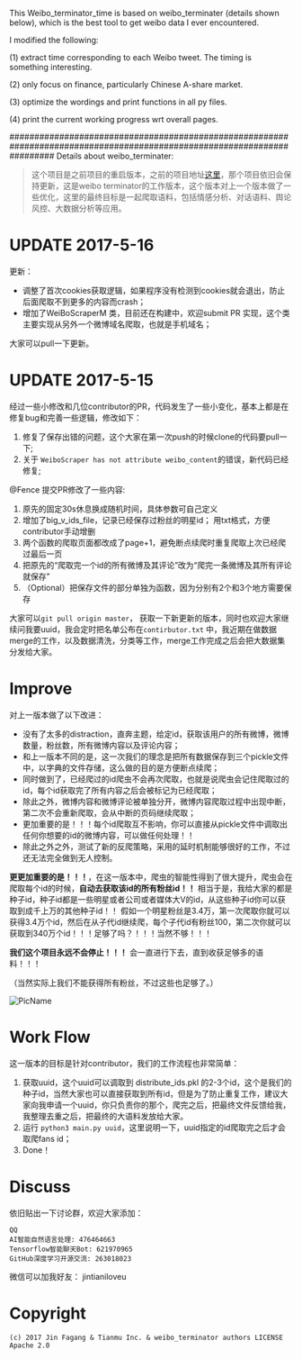 This Weibo_terminator_time is based on weibo_terminater (details shown below), which is the best tool to get weibo data I ever encountered.

I modified the following:

(1) extract time corresponding to each Weibo tweet. The timing is something interesting.

(2) only focus on finance, particularly Chinese A-share market.

(3) optimize the wordings and print functions in all py files.

(4) print the current working progress wrt overall pages.

#########################################################################################################################
Details about weibo_terminater:

> 这个项目是之前项目的重启版本，之前的项目地址[这里](https://github.com/jinfagang/weibo_terminater.git)，那个项目依旧会保持更新，这是weibo terminator的工作版本，这个版本对上一个版本做了一些优化，这里的最终目标是一起爬取语料，包括情感分析、对话语料、舆论风控、大数据分析等应用。

# UPDATE 2017-5-16

更新：
* 调整了首次cookies获取逻辑，如果程序没有检测到cookies就会退出，防止后面爬取不到更多的内容而crash；
* 增加了WeiBoScraperM 类，目前还在构建中，欢迎submit PR 实现，这个类主要实现从另外一个微博域名爬取，也就是手机域名；

大家可以pull一下更新。

# UPDATE 2017-5-15

经过一些小修改和几位contributor的PR，代码发生了一些小变化，基本上都是在修复bug和完善一些逻辑，修改如下：

1. 修复了保存出错的问题，这个大家在第一次push的时候clone的代码要pull一下;
2. 关于 `WeiboScraper has not attribute weibo_content`的错误，新代码已经修复;

@Fence 提交PR修改了一些内容:
1. 原先的固定30s休息换成随机时间，具体参数可自己定义
2. 增加了big_v_ids_file，记录已经保存过粉丝的明星id； 用txt格式，方便contributor手动增删
3. 两个函数的爬取页面都改成了page+1，避免断点续爬时重复爬取上次已经爬过最后一页
4. 把原先的“爬取完一个id的所有微博及其评论”改为“爬完一条微博及其所有评论就保存”
5. （Optional）把保存文件的部分单独为函数，因为分别有2个和3个地方需要保存

大家可以`git pull origin master`， 获取一下新更新的版本，同时也欢迎大家继续问我要uuid，我会定时把名单公布在`contirbutor.txt` 中，我近期在做数据merge的工作，以及数据清洗，分类等工作，merge工作完成之后会把大数据集分发给大家。


# Improve

对上一版本做了以下改进：

* 没有了太多的distraction，直奔主题，给定id，获取该用户的所有微博，微博数量，粉丝数，所有微博内容以及评论内容；
* 和上一版本不同的是，这一次我们的理念是把所有数据保存到三个pickle文件中，以字典的文件存储，这么做的目的是方便断点续爬；
* 同时做到了，已经爬过的id爬虫不会再次爬取，也就是说爬虫会记住爬取过的id，每个id获取完了所有内容之后会被标记为已经爬取；
* 除此之外，微博内容和微博评论被单独分开，微博内容爬取过程中出现中断，第二次不会重新爬取，会从中断的页码继续爬取；
* 更加重要的是！！！每个id爬取互不影响，你可以直接从pickle文件中调取出任何你想要的id的微博内容，可以做任何处理！！
* 除此之外之外，测试了新的反爬策略，采用的延时机制能够很好的工作，不过还无法完全做到无人控制。

**更更加重要的是！！！**，在这一版本中，爬虫的智能性得到了很大提升，爬虫会在爬取每个id的时候，**自动去获取该id的所有粉丝id！！**
相当于是，我给大家的都是种子id，种子id都是一些明星或者公司或者媒体大V的id，从这些种子id你可以获取到成千上万的其他种子id！！
假如一个明星粉丝是3.4万，第一次爬取你就可以获得3.4万个id，然后在从子代id继续爬，每个子代id有粉丝100，第二次你就可以获取到340万个id！！！足够了吗？！！！当然不够！！！

**我们这个项目永远不会停止！！！** 会一直进行下去，直到收获足够多的语料！！！

（当然实际上我们不能获得所有粉丝，不过这些也足够了。）

![PicName](http://ofwzcunzi.bkt.clouddn.com/lqcx6MLSdS8whJVt.png)

# Work Flow

这一版本的目标是针对contributor，我们的工作流程也非常简单：

1. 获取uuid，这个uuid可以调取到 distribute_ids.pkl 的2-3个id，这个是我们的种子id，当然大家也可以直接获取到所有id，但是为了防止重复工作，建议大家向我申请一个uuid，你只负责你的那个，爬完之后，把最终文件反馈给我，我整理去重之后，把最终的大语料发放给大家。
2. 运行 `python3 main.py uuid`，这里说明一下，uuid指定的id爬取完之后才会取爬fans id；
3. Done！

# Discuss

依旧贴出一下讨论群，欢迎大家添加：
```
QQ
AI智能自然语言处理: 476464663
Tensorflow智能聊天Bot: 621970965
GitHub深度学习开源交流: 263018023
```
微信可以加我好友： jintianiloveu

# Copyright

```
(c) 2017 Jin Fagang & Tianmu Inc. & weibo_terminator authors LICENSE Apache 2.0
```
